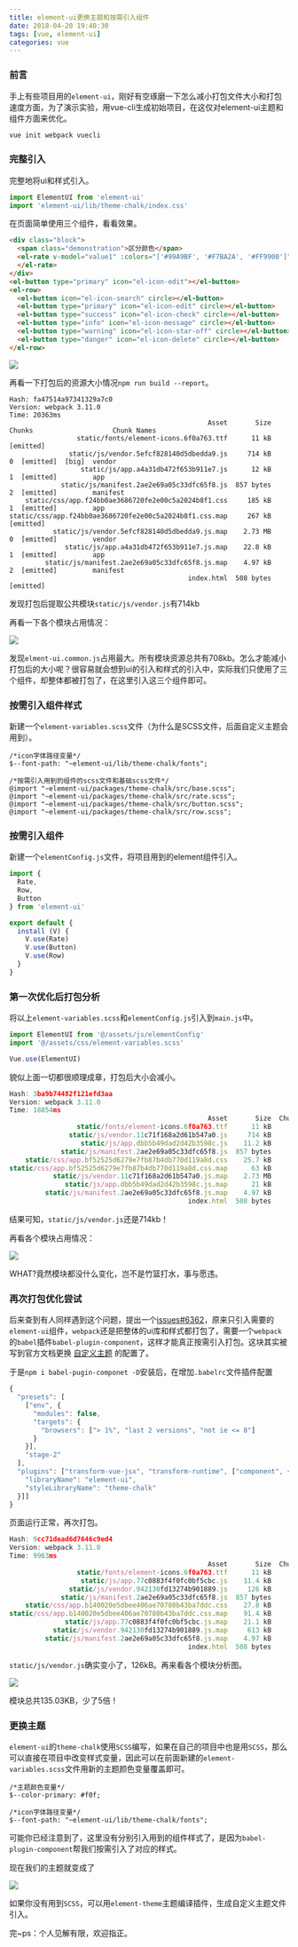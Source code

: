 ```yaml
---
title: element-ui更换主题和按需引入组件
date: 2018-04-20 19:40:30
tags: [vue, element-ui]
categories: vue
---
```


### 前言

手上有些项目用的`element-ui`，刚好有空琢磨一下怎么减小打包文件大小和打包速度方面，为了演示实验，用vue-cli生成初始项目，在这仅对element-ui主题和组件方面来优化。

```javascript
vue init webpack vuecli
```

### 完整引入

完整地将ui和样式引入。

```javascript
import ElementUI from 'element-ui'
import 'element-ui/lib/theme-chalk/index.css'
```

在页面简单使用三个组件，看看效果。

```html
<div class="block">
  <span class="demonstration">区分颜色</span>
  <el-rate v-model="value1" :colors="['#99A9BF', '#F7BA2A', '#FF9900']">
  </el-rate>
</div>
<el-button type="primary" icon="el-icon-edit"></el-button>
<el-row>
  <el-button icon="el-icon-search" circle></el-button>
  <el-button type="primary" icon="el-icon-edit" circle></el-button>
  <el-button type="success" icon="el-icon-check" circle></el-button>
  <el-button type="info" icon="el-icon-message" circle></el-button>
  <el-button type="warning" icon="el-icon-star-off" circle></el-button>
  <el-button type="danger" icon="el-icon-delete" circle></el-button>
</el-row>
```

![](/gb/element-ui更换主题和按需引入组件/0.bmp)

再看一下打包后的资源大小情况`npm run build --report`。

```
Hash: fa47514a97341329a7c0
Version: webpack 3.11.0
Time: 20363ms
                                                  Asset       Size  Chunks                    Chunk Names
                 static/fonts/element-icons.6f0a763.ttf      11 kB          [emitted]
               static/js/vendor.5efcf828140d5dbedda9.js     714 kB       0  [emitted]  [big]  vendor
                  static/js/app.a4a31db472f653b911e7.js      12 kB       1  [emitted]         app
             static/js/manifest.2ae2e69a05c33dfc65f8.js  857 bytes       2  [emitted]         manifest
    static/css/app.f24bb0ae3686720fe2e00c5a2024b8f1.css     185 kB       1  [emitted]         app
static/css/app.f24bb0ae3686720fe2e00c5a2024b8f1.css.map     267 kB          [emitted]
           static/js/vendor.5efcf828140d5dbedda9.js.map    2.73 MB       0  [emitted]         vendor
              static/js/app.a4a31db472f653b911e7.js.map    22.8 kB       1  [emitted]         app
         static/js/manifest.2ae2e69a05c33dfc65f8.js.map    4.97 kB       2  [emitted]         manifest
                                             index.html  508 bytes          [emitted]

```

发现打包后提取公共模块`static/js/vendor.js`有714kb

再看一下各个模块占用情况：

![](/gb/element-ui更换主题和按需引入组件/1.bmp)

发现`elment-ui.common.js`占用最大。所有模块资源总共有708kb。怎么才能减小打包后的大小呢？很容易就会想到ui的引入和样式的引入中，实际我们只使用了三个组件，却整体都被打包了，在这里引入这三个组件即可。

### 按需引入组件样式

新建一个`element-variables.scss`文件（为什么是SCSS文件，后面自定义主题会用到）。

```
/*icon字体路径变量*/
$--font-path: "~element-ui/lib/theme-chalk/fonts";

/*按需引入用到的组件的scss文件和基础scss文件*/
@import "~element-ui/packages/theme-chalk/src/base.scss";
@import "~element-ui/packages/theme-chalk/src/rate.scss";
@import "~element-ui/packages/theme-chalk/src/button.scss";
@import "~element-ui/packages/theme-chalk/src/row.scss";
```

### 按需引入组件

新建一个`elementConfig.js`文件，将项目用到的element组件引入。

```javascript
import {
  Rate,
  Row,
  Button
} from 'element-ui'

export default {
  install (V) {
    V.use(Rate)
    V.use(Button)
    V.use(Row)
  }
}
```

### 第一次优化后打包分析

将以上`element-variables.scss`和`elementConfig.js`引入到`main.js`中。

```javascript
import ElementUI from '@/assets/js/elementConfig'
import '@/assets/css/element-variables.scss'

Vue.use(ElementUI)
```

貌似上面一切都很顺理成章，打包后大小会减小。

```javascript
Hash: 3ba9b74482f121efd3aa
Version: webpack 3.11.0
Time: 18854ms
                                                  Asset       Size  Chunks                    Chunk Names
                 static/fonts/element-icons.6f0a763.ttf      11 kB          [emitted]
               static/js/vendor.11c71f168a2d61b547a0.js     714 kB       0  [emitted]  [big]  vendor
                  static/js/app.dbb5b49dad2d42b3598c.js    11.2 kB       1  [emitted]         app
             static/js/manifest.2ae2e69a05c33dfc65f8.js  857 bytes       2  [emitted]         manifest
    static/css/app.bf52525d6279e7fb87b4db770d119a8d.css    25.7 kB       1  [emitted]         app
static/css/app.bf52525d6279e7fb87b4db770d119a8d.css.map      63 kB          [emitted]
           static/js/vendor.11c71f168a2d61b547a0.js.map    2.73 MB       0  [emitted]         vendor
              static/js/app.dbb5b49dad2d42b3598c.js.map      21 kB       1  [emitted]         app
         static/js/manifest.2ae2e69a05c33dfc65f8.js.map    4.97 kB       2  [emitted]         manifest
                                             index.html  508 bytes          [emitted]
```

结果可知，`static/js/vendor.js`还是714kb！

再看各个模块占用情况：

![](/gb/element-ui更换主题和按需引入组件/2.bmp)

WHAT?竟然模块都没什么变化，岂不是竹篮打水，事与愿违。

### 再次打包优化尝试

后来查到有人同样遇到这个问题，提出一个[issues#6362](https://github.com/ElemeFE/element/issues/6362#issuecomment-323517538)，原来只引入需要的`element-ui`组件，`webpack`还是把整体的ui库和样式都打包了，需要一个`webpack`的`babel`插件`babel-plugin-component`，这样才能真正按需引入打包。这块其实被写到官方文档更换 [自定义主题](http://element-cn.eleme.io/#/zh-CN/component/custom-theme) 的配置了。

于是`npm i babel-pugin-componet -D`安装后，在增加`.babelrc`文件插件配置

```javascript
{
  "presets": [
    ["env", {
      "modules": false,
      "targets": {
        "browsers": ["> 1%", "last 2 versions", "not ie <= 8"]
      }
    }],
    "stage-2"
  ],
  "plugins": ["transform-vue-jsx", "transform-runtime", ["component", {
    "libraryName": "element-ui",
    "styleLibraryName": "theme-chalk"
  }]]
}
```

页面运行正常，再次打包。

```javascript
Hash: 9cc71dead6d7646c9ed4
Version: webpack 3.11.0
Time: 9963ms
                                                  Asset       Size  Chunks             Chunk Names
                 static/fonts/element-icons.6f0a763.ttf      11 kB          [emitted]
                  static/js/app.77c0883f4f0fc0bf5cbc.js    11.4 kB       0  [emitted]  app
               static/js/vendor.942130fd13274b901889.js     126 kB       1  [emitted]  vendor
             static/js/manifest.2ae2e69a05c33dfc65f8.js  857 bytes       2  [emitted]  manifest
    static/css/app.b140020e5dbee406ae70780b43ba7ddc.css    27.8 kB       0  [emitted]  app
static/css/app.b140020e5dbee406ae70780b43ba7ddc.css.map    91.4 kB          [emitted]
              static/js/app.77c0883f4f0fc0bf5cbc.js.map    21.1 kB       0  [emitted]  app
           static/js/vendor.942130fd13274b901889.js.map     613 kB       1  [emitted]  vendor
         static/js/manifest.2ae2e69a05c33dfc65f8.js.map    4.97 kB       2  [emitted]  manifest
                                             index.html  508 bytes          [emitted]

```

`static/js/vendor.js`确实变小了，126kB。再来看各个模块分析图。

![](/gb/element-ui更换主题和按需引入组件/3.bmp)

模块总共135.03KB，少了5倍！

### 更换主题

`element-ui`的`theme-chalk`使用`SCSS`编写，如果在自己的项目中也是用`SCSS`，那么可以直接在项目中改变样式变量，因此可以在前面新建的`element-variables.scss`文件用新的主题颜色变量覆盖即可。

```
/*主题颜色变量*/
$--color-primary: #f0f;

/*icon字体路径变量*/
$--font-path: "~element-ui/lib/theme-chalk/fonts";
```

可能你已经注意到了，这里没有分别引入用到的组件样式了，是因为`babel-plugin-component`帮我们按需引入了对应的样式。

现在我们的主题就变成了

![](/gb/element-ui更换主题和按需引入组件/4.bmp)

如果你没有用到`SCSS`，可以用`element-theme`主题编译插件，生成自定义主题文件引入。

完~ps：个人见解有限，欢迎指正。

